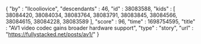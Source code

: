 {
  "by" : "llcooliovice",
  "descendants" : 46,
  "id" : 38083588,
  "kids" : [ 38084420, 38084034, 38083764, 38083791, 38083845, 38084566, 38084615, 38084228, 38083589 ],
  "score" : 96,
  "time" : 1698754595,
  "title" : "AV1 video codec gains broader hardware support",
  "type" : "story",
  "url" : "https://fullystacked.net/posts/av1/"
}
